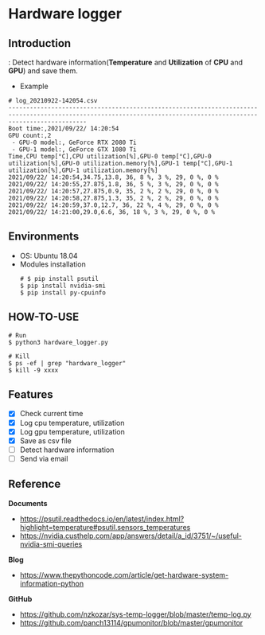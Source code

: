 # Hardware logger

## Introduction
: Detect hardware information(**Temperature** and **Utilization** of **CPU** and **GPU**) and save them.   

* Example
```csv
# log_20210922-142054.csv
------------------------------------------------------------------------------------------------------------------------------------------------------------------
Boot time:,2021/09/22/ 14:20:54
GPU count:,2
 - GPU-0 model:, GeForce RTX 2080 Ti
 - GPU-1 model:, GeForce GTX 1080 Ti
Time,CPU temp[°C],CPU utilization[%],GPU-0 temp[°C],GPU-0 utilization[%],GPU-0 utilization.memory[%],GPU-1 temp[°C],GPU-1 utilization[%],GPU-1 utilization.memory[%]
2021/09/22/ 14:20:54,34.75,13.8, 36, 8 %, 3 %, 29, 0 %, 0 %
2021/09/22/ 14:20:55,27.875,1.8, 36, 5 %, 3 %, 29, 0 %, 0 %
2021/09/22/ 14:20:57,27.875,0.9, 35, 2 %, 2 %, 29, 0 %, 0 %
2021/09/22/ 14:20:58,27.875,1.3, 35, 2 %, 2 %, 29, 0 %, 0 %
2021/09/22/ 14:20:59,37.0,12.7, 36, 22 %, 4 %, 29, 0 %, 0 %
2021/09/22/ 14:21:00,29.0,6.6, 36, 18 %, 3 %, 29, 0 %, 0 %
```

## Environments
* OS: Ubuntu 18.04
* Modules installation
  ```shell
  # $ pip install psutil
  $ pip install nvidia-smi
  $ pip install py-cpuinfo
  ```

## HOW-TO-USE
```shell
# Run
$ python3 hardware_logger.py

# Kill
$ ps -ef | grep "hardware_logger"
$ kill -9 xxxx
```

## Features
- [x] Check current time
- [x] Log cpu temperature, utilization
- [x] Log gpu temperature, utilization
- [x] Save as csv file
- [ ] Detect hardware information
- [ ] Send via email

## Reference
**Documents**
 - https://psutil.readthedocs.io/en/latest/index.html?highlight=temperature#psutil.sensors_temperatures
 - https://nvidia.custhelp.com/app/answers/detail/a_id/3751/~/useful-nvidia-smi-queries

**Blog**
 - https://www.thepythoncode.com/article/get-hardware-system-information-python

**GitHub**
 - https://github.com/nzkozar/sys-temp-logger/blob/master/temp-log.py
 - https://github.com/panch13114/gpumonitor/blob/master/gpumonitor